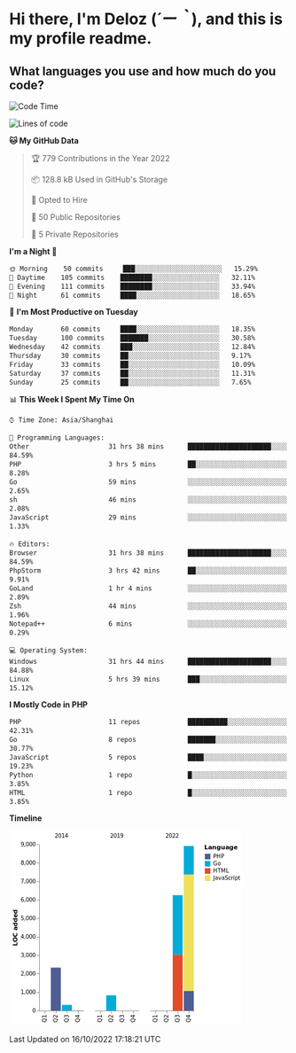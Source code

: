# **Hi there, I'm Deloz (*´ー｀*), and this is my profile readme.**
<!--  [![Profile views](https://gpvc.arturio.dev/dank-del)](https://github.com/dank-del) -->
## **What languages you use and how much do you code?**

<!--START_SECTION:waka-->
![Code Time](http://img.shields.io/badge/Code%20Time-37%20hrs%2023%20mins-blue)

![Lines of code](https://img.shields.io/badge/From%20Hello%20World%20I%27ve%20Written-19%20Thousand%20lines%20of%20code-blue)

**🐱 My GitHub Data** 

> 🏆 779 Contributions in the Year 2022
 > 
> 📦 128.8 kB Used in GitHub's Storage 
 > 
> 💼 Opted to Hire
 > 
> 📜 50 Public Repositories 
 > 
> 🔑 5 Private Repositories  
 > 
**I'm a Night 🦉** 

```text
🌞 Morning    50 commits     ███░░░░░░░░░░░░░░░░░░░░░░   15.29% 
🌆 Daytime    105 commits    ████████░░░░░░░░░░░░░░░░░   32.11% 
🌃 Evening    111 commits    ████████░░░░░░░░░░░░░░░░░   33.94% 
🌙 Night      61 commits     ████░░░░░░░░░░░░░░░░░░░░░   18.65%

```
📅 **I'm Most Productive on Tuesday** 

```text
Monday       60 commits     ████░░░░░░░░░░░░░░░░░░░░░   18.35% 
Tuesday      100 commits    ███████░░░░░░░░░░░░░░░░░░   30.58% 
Wednesday    42 commits     ███░░░░░░░░░░░░░░░░░░░░░░   12.84% 
Thursday     30 commits     ██░░░░░░░░░░░░░░░░░░░░░░░   9.17% 
Friday       33 commits     ██░░░░░░░░░░░░░░░░░░░░░░░   10.09% 
Saturday     37 commits     ██░░░░░░░░░░░░░░░░░░░░░░░   11.31% 
Sunday       25 commits     ██░░░░░░░░░░░░░░░░░░░░░░░   7.65%

```


📊 **This Week I Spent My Time On** 

```text
⌚︎ Time Zone: Asia/Shanghai

💬 Programming Languages: 
Other                    31 hrs 38 mins      █████████████████████░░░░   84.59% 
PHP                      3 hrs 5 mins        ██░░░░░░░░░░░░░░░░░░░░░░░   8.28% 
Go                       59 mins             ░░░░░░░░░░░░░░░░░░░░░░░░░   2.65% 
sh                       46 mins             ░░░░░░░░░░░░░░░░░░░░░░░░░   2.08% 
JavaScript               29 mins             ░░░░░░░░░░░░░░░░░░░░░░░░░   1.33%

🔥 Editors: 
Browser                  31 hrs 38 mins      █████████████████████░░░░   84.59% 
PhpStorm                 3 hrs 42 mins       ██░░░░░░░░░░░░░░░░░░░░░░░   9.91% 
GoLand                   1 hr 4 mins         ░░░░░░░░░░░░░░░░░░░░░░░░░   2.89% 
Zsh                      44 mins             ░░░░░░░░░░░░░░░░░░░░░░░░░   1.96% 
Notepad++                6 mins              ░░░░░░░░░░░░░░░░░░░░░░░░░   0.29%

💻 Operating System: 
Windows                  31 hrs 44 mins      █████████████████████░░░░   84.88% 
Linux                    5 hrs 39 mins       ███░░░░░░░░░░░░░░░░░░░░░░   15.12%

```

**I Mostly Code in PHP** 

```text
PHP                      11 repos            ██████████░░░░░░░░░░░░░░░   42.31% 
Go                       8 repos             ███████░░░░░░░░░░░░░░░░░░   30.77% 
JavaScript               5 repos             ████░░░░░░░░░░░░░░░░░░░░░   19.23% 
Python                   1 repo              █░░░░░░░░░░░░░░░░░░░░░░░░   3.85% 
HTML                     1 repo              █░░░░░░░░░░░░░░░░░░░░░░░░   3.85%

```


**Timeline**

![Chart not found](https://raw.githubusercontent.com/deloz/deloz/main/charts/bar_graph.png) 


 Last Updated on 16/10/2022 17:18:21 UTC
<!--END_SECTION:waka-->
